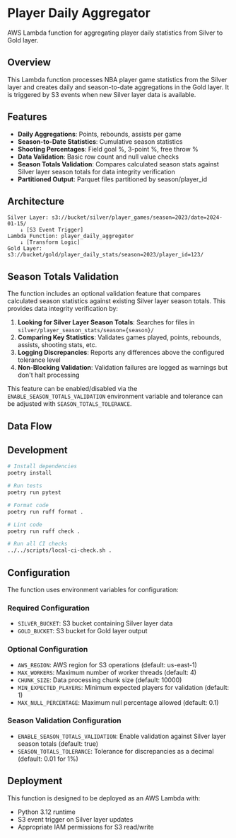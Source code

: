 # Player Daily Aggregator

AWS Lambda function for aggregating player daily statistics from Silver to Gold layer.

## Overview

This Lambda function processes NBA player game statistics from the Silver layer and creates daily and season-to-date aggregations in the Gold layer. It is triggered by S3 events when new Silver layer data is available.

## Features

- **Daily Aggregations**: Points, rebounds, assists per game
- **Season-to-Date Statistics**: Cumulative season statistics
- **Shooting Percentages**: Field goal %, 3-point %, free throw %
- **Data Validation**: Basic row count and null value checks
- **Season Totals Validation**: Compares calculated season stats against Silver layer season totals for data integrity verification
- **Partitioned Output**: Parquet files partitioned by season/player_id

## Architecture

```
Silver Layer: s3://bucket/silver/player_games/season=2023/date=2024-01-15/
    ↓ [S3 Event Trigger]
Lambda Function: player_daily_aggregator
    ↓ [Transform Logic]
Gold Layer: s3://bucket/gold/player_daily_stats/season=2023/player_id=123/
```

## Season Totals Validation

The function includes an optional validation feature that compares calculated season statistics against existing Silver layer season totals. This provides data integrity verification by:

1. **Looking for Silver Layer Season Totals**: Searches for files in `silver/player_season_stats/season={season}/`
2. **Comparing Key Statistics**: Validates games played, points, rebounds, assists, shooting stats, etc.
3. **Logging Discrepancies**: Reports any differences above the configured tolerance level
4. **Non-Blocking Validation**: Validation failures are logged as warnings but don't halt processing

This feature can be enabled/disabled via the `ENABLE_SEASON_TOTALS_VALIDATION` environment variable and tolerance can be adjusted with `SEASON_TOTALS_TOLERANCE`.

## Data Flow

## Development

```bash
# Install dependencies
poetry install

# Run tests
poetry run pytest

# Format code
poetry run ruff format .

# Lint code
poetry run ruff check .

# Run all CI checks
../../scripts/local-ci-check.sh .
```

## Configuration

The function uses environment variables for configuration:

### Required Configuration
- `SILVER_BUCKET`: S3 bucket containing Silver layer data
- `GOLD_BUCKET`: S3 bucket for Gold layer output

### Optional Configuration
- `AWS_REGION`: AWS region for S3 operations (default: us-east-1)
- `MAX_WORKERS`: Maximum number of worker threads (default: 4)
- `CHUNK_SIZE`: Data processing chunk size (default: 10000)
- `MIN_EXPECTED_PLAYERS`: Minimum expected players for validation (default: 1)
- `MAX_NULL_PERCENTAGE`: Maximum null percentage allowed (default: 0.1)

### Season Validation Configuration
- `ENABLE_SEASON_TOTALS_VALIDATION`: Enable validation against Silver layer season totals (default: true)
- `SEASON_TOTALS_TOLERANCE`: Tolerance for discrepancies as a decimal (default: 0.01 for 1%)

## Deployment

This function is designed to be deployed as an AWS Lambda with:
- Python 3.12 runtime
- S3 event trigger on Silver layer updates
- Appropriate IAM permissions for S3 read/write